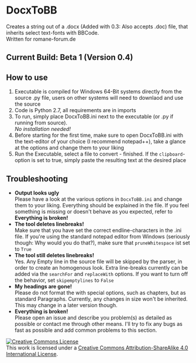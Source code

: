 # DocxToBB
Creates a string out of a .docx (Added with 0.3: Also accepts .doc) file, that inherits select text-fonts with BBCode.  
Written for romane-forum.de


## Current Build: Beta 1 (Version 0.4) 

## How to use

1. Executable is compiled for Windows 64-Bit systems directly from the source .py file, users on other systems will need to downlaod and use the source  
2. Code is Python 2.7, all requirements are in imports  
3. To run, simply place DocxToBB.ini next to the executable (or .py if running from source).  
*No installation needed!*
4. Before starting for the first time, make sure to open DocxToBB.ini with the text-editor of your choice (I recommend notepad++), take a glance at the options and change them to your liking  
5. Run the Executable, select a file to convert - finished. If the `clipboard`-option is set to true, simply paste the resulting text at the desired place

## Troubleshooting 

- **Output looks ugly**  
Please have a look at the various options in `DocxToBB.ini` and change them to your liking. Everything should be explained in the file.
If you feel something is missing or doesn't behave as you expected, refer to **Everything is broken!**
- **The tool deletes linebreaks!**  
Make sure that you have set the correct endline-characters in the .ini file. If you're using the standard notepad editor from Windows (seriously though: Why would you do that?), make sure that `pruneWhitespace` ist set to `True`  
- **The tool still deletes linebreaks!**  
Yes. Any Empty line in the source file will be skipped by the parser, in order to create an homogenous look. Extra line-breaks currently can be added via the `searchFor` and `replaceWith` options. If you want to turn off the behavior, set `skipemptylines` to `False`
- **My headings are gone!**  
Please do not format the with special options, such as chapters, but as standard Paragraphs. Currently, any changes in size won't be inherited. This may change in a later version though. 
- **Everything is broken!**  
Please open an issue and describe you problem(s) as detailed as possible or contact me through other means. I'll try to fix any bugs as fast as possible and add common problems to this section. 




<a rel="license" href="http://creativecommons.org/licenses/by-sa/4.0/"><img alt="Creative Commons License" style="border-width:0" src="https://i.creativecommons.org/l/by-sa/4.0/80x15.png" /></a><br />This work is licensed under a <a rel="license" href="http://creativecommons.org/licenses/by-sa/4.0/">Creative Commons Attribution-ShareAlike 4.0 International License</a>.
